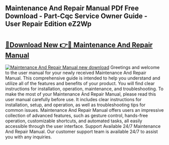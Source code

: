 ## Maintenance And Repair Manual PDf Free Download - Part-Cqc Service Owner Guide - User Repair Edition eZ2Wp

# <h2><a href="http://bc15644.oget.top/?id=Maintenance+And+Repair+Manual">🔗Download New 👉🔴 Maintenance And Repair Manual</a></h2>

[![Maintenance And Repair Manual new download](https://i.imgur.com/5g1atiW.png)](http://bc15644.oget.top/?id=Maintenance+And+Repair+Manual)
Greetings and welcome to the user manual for your newly received Maintenance And Repair Manual. This comprehensive guide is intended to help you understand and utilize all of the features and benefits of your product. You will find clear instructions for installation, operation, maintenance, and troubleshooting. To make the most of your Maintenance And Repair Manual, please read this user manual carefully before use. It includes clear instructions for installation, setup, and operation, as well as troubleshooting tips for common issues. Maintenance And Repair Manual offers users an impressive collection of advanced features, such as gesture control, hands-free operation, customizable shortcuts, and automated tasks, all easily accessible through the user interface. Support Available 24/7 Maintenance And Repair Manual. Our customer support team is available 24/7 to assist you with any inquiries.
